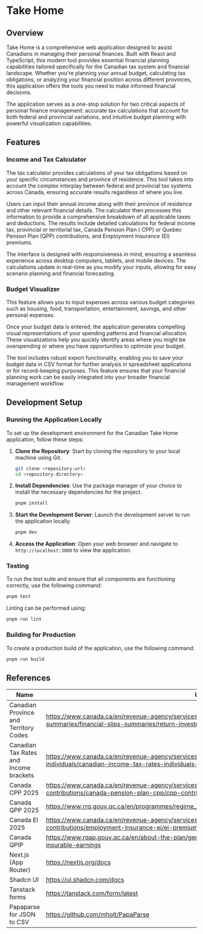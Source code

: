 # Take Home

## Overview

Take Home is a comprehensive web application designed to assist Canadians in managing their personal
finances. Built with React and TypeScript, this modern tool provides essential financial planning capabilities tailored
specifically for the Canadian tax system and financial landscape. Whether you're planning your annual budget,
calculating tax obligations, or analyzing your financial position across different provinces, this application offers
the tools you need to make informed financial decisions.

The application serves as a one-stop solution for two critical aspects of personal finance management: accurate tax
calculations that account for both federal and provincial variations, and intuitive budget planning with powerful
visualization capabilities.

## Features

### Income and Tax Calculator

The tax calculator provides calculations of your tax obligations based on your specific circumstances and
province of residence. This tool takes into account the complex interplay between federal and provincial tax systems
across Canada, ensuring accurate results regardless of where you live.

Users can input their annual income along with their province of residence and other relevant financial details. The
calculator then processes this information to provide a comprehensive breakdown of all applicable taxes and deductions.
The results include detailed calculations for federal income tax, provincial or territorial tax, Canada Pension Plan (
CPP) or Quebec Pension Plan (QPP) contributions, and Employment Insurance (EI) premiums.

The interface is designed with responsiveness in mind, ensuring a seamless experience across desktop computers, tablets,
and mobile devices. The calculations update in real-time as you modify your inputs, allowing for easy scenario planning
and financial forecasting.

### Budget Visualizer

This feature allows you to input expenses across various budget categories such as housing, food, transportation,
entertainment, savings, and other personal expenses.

Once your budget data is entered, the application generates compelling visual representations of your spending patterns
and financial allocation. These visualizations help you quickly identify areas where you might be overspending or where
you have opportunities to optimize your budget.

The tool includes robust export functionality, enabling you to save your budget data in CSV format for further analysis
in spreadsheet applications or for record-keeping purposes. This feature ensures that your financial planning work can
be easily integrated into your broader financial management workflow.

## Development Setup

### Running the Application Locally

To set up the development environment for the Canadian Take Home application, follow these steps:

1. **Clone the Repository**: Start by cloning the repository to your local machine using Git.

    ```bash
    git clone <repository-url>
    cd <repository-directory>
    ```

2. **Install Dependencies**: Use the package manager of your choice to install the necessary dependencies for the
   project.

    ```bash
    pnpm install
    ```

3. **Start the Development Server**: Launch the development server to run the application locally.

    ```bash
    pnpm dev
    ```

4. **Access the Application**: Open your web browser and navigate to `http://localhost:3000` to view the application.

### Testing

To run the test suite and ensure that all components are functioning correctly, use the following command:

```bash
pnpm test
```

Linting can be performed using:

```bash
pnpm run lint
```

### Building for Production

To create a production build of the application, use the following command:

```bash
pnpm run build
```

## References

| Name                                   | URL                                                                                                                                                                                       |
|----------------------------------------|-------------------------------------------------------------------------------------------------------------------------------------------------------------------------------------------|
| Canadian Province and Territory Codes  | https://www.canada.ca/en/revenue-agency/services/tax/businesses/topics/completing-slips-summaries/financial-slips-summaries/return-investment-income-t5/provincial-territorial-codes.html |
| Canadian Tax Rates and Income brackets | https://www.canada.ca/en/revenue-agency/services/tax/individuals/frequently-asked-questions-individuals/canadian-income-tax-rates-individuals-current-previous-years.html                 |
| Canada CPP 2025                        | https://www.canada.ca/en/revenue-agency/services/tax/businesses/topics/payroll/payroll-deductions-contributions/canada-pension-plan-cpp/cpp-contribution-rates-maximums-exemptions.html   |
| Canada QPP 2025                        | https://www.rrq.gouv.qc.ca/en/programmes/regime_rentes/travail_cotisations/Pages/travail_cotisations.aspx                                                                                 |
| Canada EI 2025                         | https://www.canada.ca/en/revenue-agency/services/tax/businesses/topics/payroll/payroll-deductions-contributions/employment-insurance-ei/ei-premium-rates-maximums.html#h_2                |
| Canada QPIP                            | https://www.rqap.gouv.qc.ca/en/about-the-plan/general-information/premiums-and-maximum-insurable-earnings                                                                                 |
| Next.js (App Router)                   | https://nextjs.org/docs                                                                                                                                                                   |
| Shadcn UI                              | https://ui.shadcn.com/docs                                                                                                                                                                |
| Tanstack forms                         | https://tanstack.com/form/latest                                                                                                                                                          |
| Papaparse for JSON to CSV              | https://github.com/mholt/PapaParse                                                                                                                                                        |

